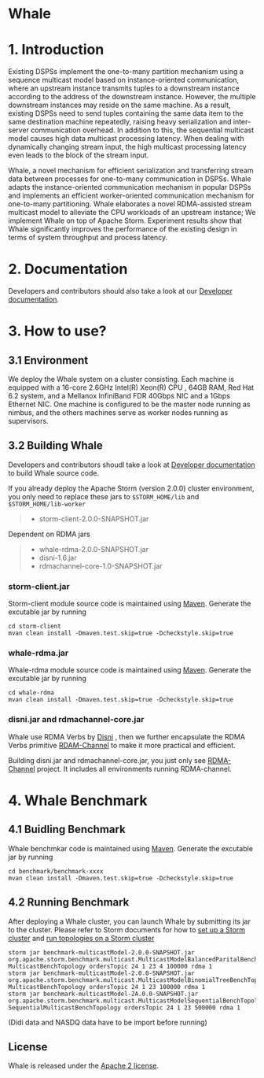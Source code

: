 # Whale

# 1. Introduction
Existing DSPSs implement the one-to-many partition mechanism using a sequence multicast model based on instance-oriented communication,
where an upstream instance transmits tuples to a downstream instance according to the address of the downstream
instance. However, the multiple downstream instances may reside on the same machine. As a result, existing DSPSs need
to send tuples containing the same data item to the same destination machine repeatedly, raising heavy serialization
and inter-server communication overhead. In addition to this, the sequential multicast model causes high data multicast
processing latency. When dealing with dynamically changing stream input, the high multicast processing latency even leads to the block of the stream input.

Whale, a novel mechanism for efficient serialization and transferring stream data between processes for one-to-many communication in DSPSs. 
Whale adapts the instance-oriented communication mechanism in popular DSPSs and implements an efficient worker-oriented communication mechanism for one-to-many partitioning.
Whale elaborates a novel RDMA-assisted stream multicast model to alleviate the CPU workloads of an upstream instance; 
We implement Whale on top of Apache Storm. Experiment results show that Whale significantly improves the performance of the existing design in terms of system
throughput and process latency.

# 2. Documentation
Developers and contributors should also take a look at our [Developer documentation](DEVELOPER.md).

# 3. How to use?
## 3.1 Environment
We deploy the Whale system on a cluster consisting. Each machine is equipped with a 16-core 2.6GHz Intel(R) Xeon(R) CPU , 64GB RAM, 
Red Hat 6.2 system, and a Mellanox InfiniBand FDR 40Gbps NIC and a 1Gbps Ethernet NIC. One machine is configured to be the master node running as nimbus, and the others machines serve as worker nodes running as supervisors.

## 3.2 Building Whale
Developers and contributors shoudl take a look at [Developer documentation](DEVELOPER.md) to build Whale source code.

If you already deploy the Apache Storm (version 2.0.0) cluster environment, you only need to replace these jars to `$STORM_HOME/lib` and `$STORM_HOME/lib-worker`
> * storm-client-2.0.0-SNAPSHOT.jar

Dependent on RDMA jars
> * whale-rdma-2.0.0-SNAPSHOT.jar
> * disni-1.6.jar
> * rdmachannel-core-1.0-SNAPSHOT.jar

### storm-client.jar
Storm-client module source code is maintained using [Maven](http://maven.apache.org/). Generate the excutable jar by running
```
cd storm-client
mvan clean install -Dmaven.test.skip=true -Dcheckstyle.skip=true
```

### whale-rdma.jar
Whale-rdma module source code is maintained using [Maven](http://maven.apache.org/). Generate the excutable jar by running
```
cd whale-rdma
mvan clean install -Dmaven.test.skip=true -Dcheckstyle.skip=true
```

### disni.jar and rdmachannel-core.jar
Whale use RDMA Verbs by [Disni](https://github.com/zrlio/disni) , then we further encapsulate the RDMA Verbs primitive [RDAM-Channel](https://github.com/Tjcug/RdmaChannel) to make it more practical and efficient.

Building disni.jar and rdmachannel-core.jar, you just only see [RDMA-Channel](https://github.com/Tjcug/RdmaChannel) project. It includes all environments running RDMA-channel.

# 4. Whale Benchmark
## 4.1 Buidling Benchmark
Whale benchmkar code is maintained using [Maven](http://maven.apache.org/). Generate the excutable jar by running
```
cd benchmark/benchmark-xxxx
mvan clean install -Dmaven.test.skip=true -Dcheckstyle.skip=true
```

## 4.2 Running Benchmark
After deploying a Whale cluster, you can launch Whale by submitting its jar to the cluster. Please refer to Storm documents for how to
[set up a Storm cluster](https://storm.apache.org/documentation/Setting-up-a-Storm-cluster.html) and [run topologies on a Storm cluster](https://storm.apache.org/documentation/Running-topologies-on-a-production-cluster.ht)

``` shell
storm jar benchmark-multicastModel-2.0.0-SNAPSHOT.jar org.apache.storm.benchmark.multicast.MulticastModelBalancedParitalBenchTopology MulticastBenchTopology ordersTopic 24 1 23 4 100000 rdma 1
storm jar benchmark-multicastModel-2.0.0-SNAPSHOT.jar org.apache.storm.benchmark.multicast.MulticastModelBinomialTreeBenchTopology MulticastBenchTopology ordersTopic 24 1 23 100000 rdma 1
storm jar benchmark-multicastModel-2A.0.0-SNAPSHOT.jar org.apache.storm.benchmark.multicast.MulticastModelSequentialBenchTopology SequentialMulticastBenchTopology ordersTopic 24 1 23 500000 rdma 1
```

(Didi data and NASDQ data have to be import before running)
## License
Whale is released under the [Apache 2 license](http://www.apache.org/licenses/LICENSE-2.0.html).
